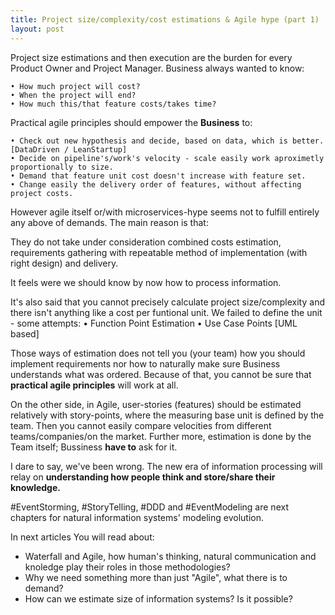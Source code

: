 ```yaml
---
title: Project size/complexity/cost estimations & Agile hype (part 1)
layout: post
---
```

Project size estimations and then execution are the burden for every Product Owner and Project Manager. Business always wanted to know:

    • How much project will cost?
    • When the project will end?
    • How much this/that feature costs/takes time?

Practical agile principles should empower the **Business** to:

    • Check out new hypothesis and decide, based on data, which is better. [DataDriven / LeanStartup]
    • Decide on pipeline's/work's velocity - scale easily work aproximetly proportionally to size.
    • Demand that feature unit cost doesn't increase with feature set.
    • Change easily the delivery order of features, without affecting project costs.

However agile itself or/with microservices-hype seems not to fulfill entirely any above of demands.
The main reason is that:

They do not take under consideration combined costs estimation, requirements gathering with repeatable method of implementation (with right design) and delivery.

It feels were we should know by now how to process information.

It's also said that you cannot precisely calculate project size/complexity and there isn't anything like a cost per funtional unit. We failed to define the unit - some attempts:
    • Function Point Estimation
    • Use Case Points [UML based]

Those ways of estimation does not tell you (your team) how you should implement requirements nor how to naturally make sure Business understands what was ordered. Because of that, you cannot be sure that **practical agile principles** will work at all.

On the other side, in Agile, user-stories (features) should be estimated relatively with story-points, where the measuring base unit is defined by the team. Then you cannot easily compare velocities from different teams/companies/on the market. Further more, estimation is done by the Team itself; Bussiness **have to** ask for it.

I dare to say, we've been wrong.
The new era of information processing will relay on **understanding how people think and store/share their knowledge.**

#EventStorming, #StoryTelling, #DDD and #EventModeling are next chapters for natural information systems' modeling evolution.

In next articles You will read about:

* Waterfall and Agile, how human's thinking, natural communication and knoledge play their roles in those methodologies?
* Why we need something more than just "Agile", what there is to demand?
* How can we estimate size of information systems? Is it possible?
